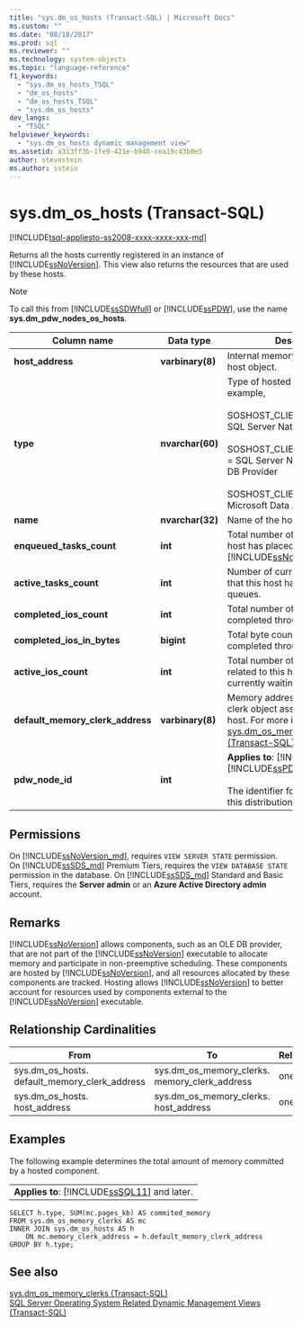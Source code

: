 ```yaml
---
title: "sys.dm_os_hosts (Transact-SQL) | Microsoft Docs"
ms.custom: ""
ms.date: "08/18/2017"
ms.prod: sql
ms.reviewer: ""
ms.technology: system-objects
ms.topic: "language-reference"
f1_keywords: 
  - "sys.dm_os_hosts_TSQL"
  - "dm_os_hosts"
  - "dm_os_hosts_TSQL"
  - "sys.dm_os_hosts"
dev_langs: 
  - "TSQL"
helpviewer_keywords: 
  - "sys.dm_os_hosts dynamic management view"
ms.assetid: a313ff3b-1fe9-421e-b94b-cea19c43b0e5
author: stevestein
ms.author: sstein
---
```

# sys.dm_os_hosts (Transact-SQL)
[!INCLUDE[tsql-appliesto-ss2008-xxxx-xxxx-xxx-md](../../includes/tsql-appliesto-ss2008-xxxx-xxxx-xxx-md.md)]

  Returns all the hosts currently registered in an instance of [!INCLUDE[ssNoVersion](../../includes/ssnoversion-md.md)]. This view also returns the resources that are used by these hosts.  
  
> [!NOTE]  
>  To call this from [!INCLUDE[ssSDWfull](../../includes/sssdwfull-md.md)] or [!INCLUDE[ssPDW](../../includes/sspdw-md.md)], use the name **sys.dm_pdw_nodes_os_hosts**.  
  
|Column name|Data type|Description|  
|-----------------|---------------|-----------------|  
|**host_address**|**varbinary(8)**|Internal memory address of the host object.|  
|**type**|**nvarchar(60)**|Type of hosted component. For example,<br /><br /> SOSHOST_CLIENTID_SERVERSNI= SQL Server Native Interface<br /><br /> SOSHOST_CLIENTID_SQLOLEDB = SQL Server Native Client OLE DB Provider<br /><br /> SOSHOST_CLIENTID_MSDART = Microsoft Data Access Run Time|  
|**name**|**nvarchar(32)**|Name of the host.|  
|**enqueued_tasks_count**|**int**|Total number of tasks that this host has placed onto queues in [!INCLUDE[ssNoVersion](../../includes/ssnoversion-md.md)].|  
|**active_tasks_count**|**int**|Number of currently running tasks that this host has placed onto queues.|  
|**completed_ios_count**|**int**|Total number of I/Os issued and completed through this host.|  
|**completed_ios_in_bytes**|**bigint**|Total byte count of the I/Os completed through this host.|  
|**active_ios_count**|**int**|Total number of I/O requests related to this host that are currently waiting to complete.|  
|**default_memory_clerk_address**|**varbinary(8)**|Memory address of the memory clerk object associated with this host. For more information, see [sys.dm_os_memory_clerks &#40;Transact-SQL&#41;](../../relational-databases/system-dynamic-management-views/sys-dm-os-memory-clerks-transact-sql.md).|  
|**pdw_node_id**|**int**|**Applies to**: [!INCLUDE[ssSDWfull](../../includes/sssdwfull-md.md)], [!INCLUDE[ssPDW](../../includes/sspdw-md.md)]<br /><br /> The identifier for the node that this distribution is on.|  
  
## Permissions

On [!INCLUDE[ssNoVersion_md](../../includes/ssnoversion-md.md)], requires `VIEW SERVER STATE` permission.   
On [!INCLUDE[ssSDS_md](../../includes/sssds-md.md)] Premium Tiers, requires the `VIEW DATABASE STATE` permission in the database. On [!INCLUDE[ssSDS_md](../../includes/sssds-md.md)] Standard and Basic Tiers, requires the  **Server admin** or an **Azure Active Directory admin** account.   

## Remarks  
 [!INCLUDE[ssNoVersion](../../includes/ssnoversion-md.md)] allows components, such as an OLE DB provider, that are not part of the [!INCLUDE[ssNoVersion](../../includes/ssnoversion-md.md)] executable to allocate memory and participate in non-preemptive scheduling. These components are hosted by [!INCLUDE[ssNoVersion](../../includes/ssnoversion-md.md)], and all resources allocated by these components are tracked. Hosting allows [!INCLUDE[ssNoVersion](../../includes/ssnoversion-md.md)] to better account for resources used by components external to the [!INCLUDE[ssNoVersion](../../includes/ssnoversion-md.md)] executable.  
  
## Relationship Cardinalities  
  
|From|To|Relationship|  
|----------|--------|------------------|  
|sys.dm_os_hosts. default_memory_clerk_address|sys.dm_os_memory_clerks. memory_clerk_address|one to one|  
|sys.dm_os_hosts. host_address|sys.dm_os_memory_clerks. host_address|one to one|  
  
## Examples  
 The following example determines the total amount of memory committed by a hosted component.  
  
||  
|-|  
|**Applies to**: [!INCLUDE[ssSQL11](../../includes/sssql11-md.md)] and later.|  
  
```  
SELECT h.type, SUM(mc.pages_kb) AS commited_memory  
FROM sys.dm_os_memory_clerks AS mc   
INNER JOIN sys.dm_os_hosts AS h   
    ON mc.memory_clerk_address = h.default_memory_clerk_address  
GROUP BY h.type;  
```  
  
## See also  

 [sys.dm_os_memory_clerks &#40;Transact-SQL&#41;](../../relational-databases/system-dynamic-management-views/sys-dm-os-memory-clerks-transact-sql.md)   
 [SQL Server Operating System Related Dynamic Management Views &#40;Transact-SQL&#41;](../../relational-databases/system-dynamic-management-views/sql-server-operating-system-related-dynamic-management-views-transact-sql.md)  
  
  


